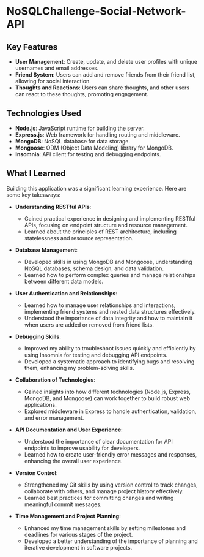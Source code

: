# NoSQLChallenge-Social-Network-API
## Key Features

- **User Management**: Create, update, and delete user profiles with unique usernames and email addresses.
- **Friend System**: Users can add and remove friends from their friend list, allowing for social interaction.
- **Thoughts and Reactions**: Users can share thoughts, and other users can react to these thoughts, promoting engagement.

## Technologies Used

- **Node.js**: JavaScript runtime for building the server.
- **Express.js**: Web framework for handling routing and middleware.
- **MongoDB**: NoSQL database for data storage.
- **Mongoose**: ODM (Object Data Modeling) library for MongoDB.
- **Insomnia**: API client for testing and debugging endpoints.

## What I Learned

Building this application was a significant learning experience. Here are some key takeaways:

- **Understanding RESTful APIs**: 
  - Gained practical experience in designing and implementing RESTful APIs, focusing on endpoint structure and resource management.
  - Learned about the principles of REST architecture, including statelessness and resource representation.

- **Database Management**: 
  - Developed skills in using MongoDB and Mongoose, understanding NoSQL databases, schema design, and data validation.
  - Learned how to perform complex queries and manage relationships between different data models.

- **User Authentication and Relationships**: 
  - Learned how to manage user relationships and interactions, implementing friend systems and nested data structures effectively.
  - Understood the importance of data integrity and how to maintain it when users are added or removed from friend lists.

- **Debugging Skills**: 
  - Improved my ability to troubleshoot issues quickly and efficiently by using Insomnia for testing and debugging API endpoints.
  - Developed a systematic approach to identifying bugs and resolving them, enhancing my problem-solving skills.

- **Collaboration of Technologies**: 
  - Gained insights into how different technologies (Node.js, Express, MongoDB, and Mongoose) can work together to build robust web applications.
  - Explored middleware in Express to handle authentication, validation, and error management.

- **API Documentation and User Experience**: 
  - Understood the importance of clear documentation for API endpoints to improve usability for developers.
  - Learned how to create user-friendly error messages and responses, enhancing the overall user experience.

- **Version Control**: 
  - Strengthened my Git skills by using version control to track changes, collaborate with others, and manage project history effectively.
  - Learned best practices for committing changes and writing meaningful commit messages.

- **Time Management and Project Planning**: 
  - Enhanced my time management skills by setting milestones and deadlines for various stages of the project.
  - Developed a better understanding of the importance of planning and iterative development in software projects.
